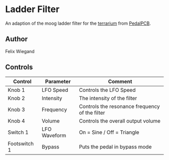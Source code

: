 # Ladder Filter

An adaption of the moog ladder filter for the [terrarium](https://www.pedalpcb.com/product/pcb351/) from [PedalPCB](https://www.pedalpcb.com).

## Author

Felix Wiegand

## Controls

| Control | Parameter | Comment |
| --- | --- | --- |
| Knob 1 | LFO Speed | Controls the LFO Speed |
| Knob 2 | Intensity | The intensity of the filter |
| Knob 3 | Frequency | Controls the resonance frequency of the filter |
| Knob 4 | Volume | Controls the overall output volume |
| Switch 1 | LFO Waveform | On = Sine / Off = Triangle |
| Footswitch 1 | Bypass | Puts the pedal in bypass mode |